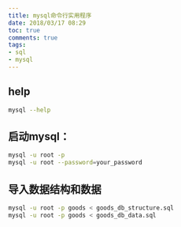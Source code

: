 ```yaml
---
title: mysql命令行实用程序
date: 2018/03/17 08:29
toc: true
comments: true
tags:
- sql
- mysql
---
```


## help
```sh
mysql --help
```

## 启动mysql：
```sh
mysql -u root -p
mysql -u root --password=your_password
```

## 导入数据结构和数据
```bash
mysql -u root -p goods < goods_db_structure.sql
mysql -u root -p goods < goods_db_data.sql
```
